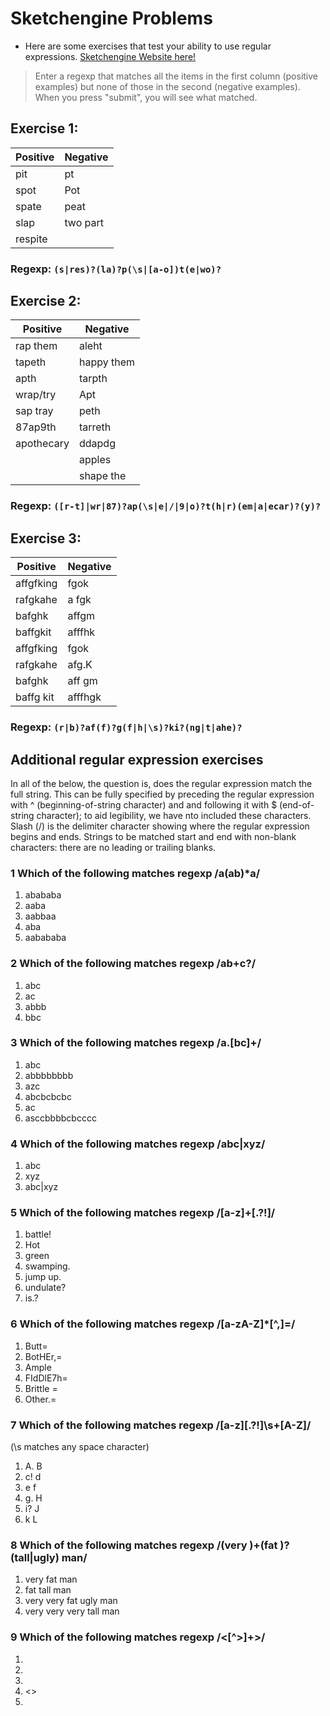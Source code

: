 # Sketchengine Problems

- Here are some exercises that test your ability to use regular expressions.
  [Sketchengine Website here!](https://regex.sketchengine.co.uk/)

> Enter a regexp that matches all the items in the first column (positive examples) but none
> of those in the second (negative examples). When you press "submit", you will see what matched.

## Exercise 1:

| Positive | Negative |
| -------- | -------- |
| pit      | pt       |
| spot     | Pot      |
| spate    | peat     |
| slap     | two part |
| respite  |          |

### Regexp: `(s|res)?(la)?p(\s|[a-o])t(e|wo)?`

## Exercise 2:

| Positive   | Negative   |
| ---------- | ---------- |
| rap them   | aleht      |
| tapeth     | happy them |
| apth       | tarpth     |
| wrap/try   | Apt        |
| sap tray   | peth       |
| 87ap9th    | tarreth    |
| apothecary | ddapdg     |
|            | apples     |
|            | shape the  |

### Regexp: `([r-t]|wr|87)?ap(\s|e|/|9|o)?t(h|r)(em|a|ecar)?(y)?`

## Exercise 3:

| Positive  | Negative |
| --------- | -------- |
| affgfking | fgok     |
| rafgkahe  | a fgk    |
| bafghk    | affgm    |
| baffgkit  | afffhk   |
| affgfking | fgok     |
| rafgkahe  | afg.K    |
| bafghk    | aff gm   |
| baffg kit | afffhgk  |

### Regexp: `(r|b)?af(f)?g(f|h|\s)?ki?(ng|t|ahe)?`

## Additional regular expression exercises

In all of the below, the question is, does the regular expression match the full string. This can be fully specified by preceding the regular expression with ^ (beginning-of-string character) and and following it with $ (end-of-string character); to aid legibility, we have nto included these characters. Slash (/) is the delimiter character showing where the regular expression begins and ends. Strings to be matched start and end with non-blank characters: there are no leading or trailing blanks.

### 1 Which of the following matches regexp /a(ab)\*a/

1. abababa
2. aaba
3. aabbaa
4. aba
5. aabababa

### 2 Which of the following matches regexp /ab+c?/

1. abc
2. ac
3. abbb
4. bbc

### 3 Which of the following matches regexp /a.[bc]+/

1. abc
2. abbbbbbbb
3. azc
4. abcbcbcbc
5. ac
6. asccbbbbcbcccc

### 4 Which of the following matches regexp /abc|xyz/

1. abc
2. xyz
3. abc|xyz

### 5 Which of the following matches regexp /[a-z]+[\.\?!]/

1. battle!
2. Hot
3. green
4. swamping.
5. jump up.
6. undulate?
7. is.?

### 6 Which of the following matches regexp /[a-zA-Z]\*[^,]=/

1. Butt=
2. BotHEr,=
3. Ample
4. FIdDlE7h=
5. Brittle =
6. Other.=

### 7 Which of the following matches regexp /[a-z][\.\?!]\s+[A-Z]/

(\s matches any space character)

1. A. B
2. c! d
3. e f
4. g. H
5. i? J
6. k L

### 8 Which of the following matches regexp /(very )+(fat )?(tall|ugly) man/

1. very fat man
2. fat tall man
3. very very fat ugly man
4. very very very tall man

### 9 Which of the following matches regexp /<[^>]+>/

1. <an xml tag>
2. <opentag> <closetag>
3. </closetag>
4. <>
5. <with attribute=”77”>
